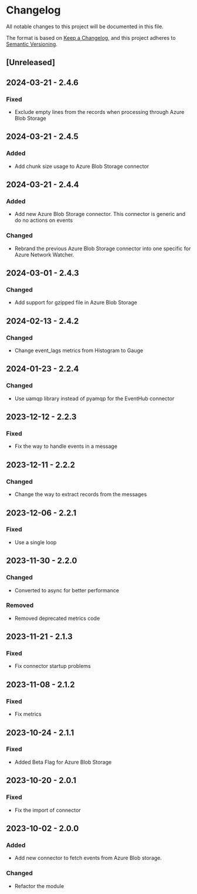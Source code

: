 # Changelog

All notable changes to this project will be documented in this file.

The format is based on [Keep a Changelog](https://keepachangelog.com/en/1.0.0/),
and this project adheres to [Semantic Versioning](https://semver.org/spec/v2.0.0.html).

## [Unreleased]

## 2024-03-21 - 2.4.6

### Fixed

- Exclude empty lines from the records when processing through Azure Blob Storage

## 2024-03-21 - 2.4.5

### Added

- Add chunk size usage to Azure Blob Storage connector

## 2024-03-21 - 2.4.4

### Added

- Add new Azure Blob Storage connector. This connector is generic and do no actions on events

### Changed

- Rebrand the previous Azure Blob Storage connector into one specific for Azure Network Watcher.

## 2024-03-01 - 2.4.3

### Changed

- Add support for gzipped file in Azure Blob Storage

## 2024-02-13 - 2.4.2

### Changed

- Change event_lags metrics from Histogram to Gauge

## 2024-01-23 - 2.2.4

### Changed

- Use uamqp library instead of pyamqp for the EventHub connector

## 2023-12-12 - 2.2.3

### Fixed

- Fix the way to handle events in a message

## 2023-12-11 - 2.2.2

### Changed

- Change the way to extract records from the messages

## 2023-12-06 - 2.2.1

### Fixed

- Use a single loop

## 2023-11-30 - 2.2.0

### Changed

- Converted to async for better performance

### Removed

- Removed deprecated metrics code

## 2023-11-21 - 2.1.3

### Fixed

- Fix connector startup problems

## 2023-11-08 - 2.1.2

### Fixed

- Fix metrics

## 2023-10-24 - 2.1.1

### Fixed

- Added Beta Flag for Azure Blob Storage

## 2023-10-20 - 2.0.1

### Fixed

- Fix the import of connector

## 2023-10-02 - 2.0.0

### Added

- Add new connector to fetch events from Azure Blob storage.

### Changed

- Refactor the module
